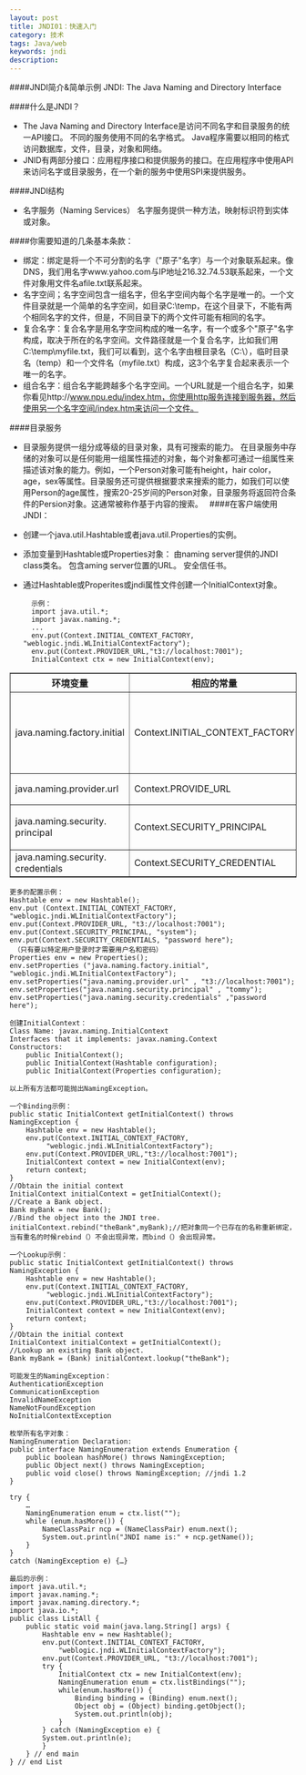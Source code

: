 ```yaml
---
layout: post
title: JNDI01：快速入门
category: 技术
tags: Java/web
keywords: jndi
description:
---
```

####JNDI简介&简单示例
    JNDI: The Java Naming and Directory Interface

####什么是JNDI？
* The Java Naming and Directory Interface是访问不同名字和目录服务的统一API接口。
不同的服务使用不同的名字格式。
Java程序需要以相同的格式访问数据库，文件，目录，对象和网络。
 
* JNID有两部分接口：应用程序接口和提供服务的接口。在应用程序中使用API来访问名字或目录服务，在一个新的服务中使用SPI来提供服务。

####JNDI结构
* 名字服务（Naming Services）
名字服务提供一种方法，映射标识符到实体或对象。

####你需要知道的几条基本条款：
* 绑定：绑定是将一个不可分割的名字（"原子"名字）与一个对象联系起来。像DNS，我们用名字www.yahoo.com与IP地址216.32.74.53联系起来，一个文件对象用文件名afile.txt联系起来。
* 名字空间；名字空间包含一组名字，但名字空间内每个名字是唯一的。一个文件目录就是一个简单的名字空间，如目录C:\temp，在这个目录下，不能有两个相同名字的文件，但是，不同目录下的两个文件可能有相同的名字。
* 复合名字：复合名字是用名字空间构成的唯一名字，有一个或多个"原子"名字构成，取决于所在的名字空间。文件路径就是一个复合名字，比如我们用C:\temp\myfile.txt，我们可以看到，这个名字由根目录名（C:\），临时目录名（temp）和一个文件名（myfile.txt）构成，这3个名字复合起来表示一个唯一的名字。
* 组合名字：组合名字能跨越多个名字空间。一个URL就是一个组合名字，如果你看见http://www.npu.edu/index.htm，你使用http服务连接到服务器，然后使用另一个名字空间/index.htm来访问一个文件。

####目录服务
* 目录服务提供一组分成等级的目录对象，具有可搜索的能力。
在目录服务中存储的对象可以是任何能用一组属性描述的对象，每个对象都可通过一组属性来描述该对象的能力。例如，一个Person对象可能有height，hair color，age，sex等属性。目录服务还可提供根据要求来搜索的能力，如我们可以使用Person的age属性，搜索20-25岁间的Person对象，目录服务将返回符合条件的Persion对象。这通常被称作基于内容的搜索。
 
####在客户端使用JNDI：
* 创建一个java.util.Hashtable或者java.util.Properties的实例。
* 添加变量到Hashtable或Properties对象：
由naming server提供的JNDI class类名。
包含aming server位置的URL。
安全信任书。
* 通过Hashtable或Properites或jndi属性文件创建一个InitialContext对象。

		示例：
		import java.util.*;
		import javax.naming.*;
		...
		env.put(Context.INITIAL_CONTEXT_FACTORY, "weblogic.jndi.WLInitialContextFactory");
		env.put(Context.PROVIDER_URL,"t3://localhost:7001");
		InitialContext ctx = new InitialContext(env);


<table  border=”1″ cellspacing="0">
<tr>
<th>环境变量</th>
<th>相应的常量</th>
<th>说明</th>
</tr>
<tr>
<td>java.naming.factory.initial</td>
<td>Context.INITIAL_CONTEXT_FACTORY</td>
<td>Context Factory 类名，由服务提供商给出。</td>
</tr>
<tr>
<td>java.naming.provider.url</td>
<td>Context.PROVIDE_URL</td>
<td>初始化地址。</td>
</tr>
<tr>
<td>java.naming.security.
principal</td>
<td>Context.SECURITY_PRINCIPAL</td>
<td>服务使用者信息。</td>
</tr>
<tr>
<td>java.naming.security.
credentials </td>
<td>Context.SECURITY_CREDENTIAL</td>
<td>口令。</td>
</tr>
</table>



	更多的配置示例：
	Hashtable env = new Hashtable();
	env.put (Context.INITIAL_CONTEXT_FACTORY,
	"weblogic.jndi.WLInitialContextFactory");
	env.put(Context.PROVIDER_URL, "t3://localhost:7001");
	env.put(Context.SECURITY_PRINCIPAL, "system");
	env.put(Context.SECURITY_CREDENTIALS, "password here");
	 （只有要以特定用户登录时才需要用户名和密码）
	Properties env = new Properties();
	env.setProperties ("java.naming.factory.initial",
	"weblogic.jndi.WLInitialContextFactory");
	env.setProperties("java.naming.provider.url" , "t3://localhost:7001");
	env.setProperties("java.naming.security.principal" , "tommy");
	env.setProperties("java.naming.security.credentials" ,"password here");
	 
	创建InitialContext：
	Class Name: javax.naming.InitialContext
	Interfaces that it implements: javax.naming.Context
	Constructors:
	    public InitialContext();
	    public InitialContext(Hashtable configuration);
	    public InitialContext(Properties configuration);
	 
	以上所有方法都可能抛出NamingException。
	 
	一个Binding示例：
	public static InitialContext getInitialContext() throws NamingException {
	    Hashtable env = new Hashtable();
	    env.put(Context.INITIAL_CONTEXT_FACTORY,
	         "weblogic.jndi.WLInitialContextFactory");
	    env.put(Context.PROVIDER_URL,"t3://localhost:7001");
	    InitialContext context = new InitialContext(env);
	    return context;
	}
	//Obtain the initial context
	InitialContext initialContext = getInitialContext();
	//Create a Bank object.
	Bank myBank = new Bank();
	//Bind the object into the JNDI tree.
	initialContext.rebind("theBank",myBank);//把对象同一个已存在的名称重新绑定，当有重名的时候rebind（）不会出现异常，而bind（）会出现异常。
	 
	一个Lookup示例：
	public static InitialContext getInitialContext() throws NamingException {
	    Hashtable env = new Hashtable();
	    env.put(Context.INITIAL_CONTEXT_FACTORY,
	         "weblogic.jndi.WLInitialContextFactory");
	    env.put(Context.PROVIDER_URL,"t3://localhost:7001");
	    InitialContext context = new InitialContext(env);
	    return context;
	}
	//Obtain the initial context
	InitialContext initialContext = getInitialContext();
	//Lookup an existing Bank object.
	Bank myBank = (Bank) initialContext.lookup("theBank");
	 
	可能发生的NamingException：
	AuthenticationException
	CommunicationException
	InvalidNameException
	NameNotFoundException
	NoInitialContextException
	 
	枚举所有名字对象：
	NamingEnumeration Declaration:
	public interface NamingEnumeration extends Enumeration {
	    public boolean hashMore() throws NamingException;
	    public Object next() throws NamingException;
	    public void close() throws NamingException; //jndi 1.2
	}
	 
	try {
	    …
	    NamingEnumeration enum = ctx.list("");
	    while (enum.hasMore()) {
	        NameClassPair ncp = (NameClassPair) enum.next();
	        System.out.println("JNDI name is:" + ncp.getName());
	    }
	}
	catch (NamingException e) {…}
	 
	最后的示例：
	import java.util.*;
	import javax.naming.*;
	import javax.naming.directory.*;
	import java.io.*;
	public class ListAll {
	    public static void main(java.lang.String[] args) {
	        Hashtable env = new Hashtable();
	        env.put(Context.INITIAL_CONTEXT_FACTORY,
	            "weblogic.jndi.WLInitialContextFactory");
	        env.put(Context.PROVIDER_URL, "t3://localhost:7001");
	        try {
	            InitialContext ctx = new InitialContext(env);
	            NamingEnumeration enum = ctx.listBindings("");
	            while(enum.hasMore()) {
	                Binding binding = (Binding) enum.next();
	                Object obj = (Object) binding.getObject();
	                System.out.println(obj);
	            }
	        } catch (NamingException e) {
	        System.out.println(e);
	        }
	    } // end main
	} // end List
